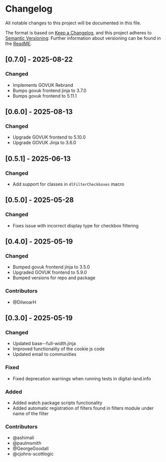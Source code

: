 # Changelog

All notable changes to this project will be documented in this file.

The format is based on [Keep a Changelog](https://keepachangelog.com/en/1.0.0/),
and this project adheres to [Semantic Versioning](https://semver.org/spec/v2.0.0.html). Further information about versioning can be found in the [ReadME](/README.md#bumping-the-version).

## [0.7.0] - 2025-08-22

### Changed
- Implements GOVUK Rebrand
- Bumps govuk frontend jinja to 3.7.0
- Bumps govuk frontend to 5.11.1

## [0.6.0] - 2025-08-13

### Changed
- Upgrade GOVUK frontend to 5.10.0
- Upgrade GOVUK Jinja to 3.6.0

## [0.5.1] - 2025-06-13

### Changed
- Add support for classes in `dlFilterCheckboxes` macro

## [0.5.0] - 2025-05-28

### Changed
- Fixes issue with incorrect display type for checkbox filtering

## [0.4.0] - 2025-05-19

### Changed
- Bumped govuk frontend jinja to 3.5.0
- Upgraded GOVUK frontend to 5.9.0
- Bumped versions for repo and package

### Contributors
- @DilwoarH

## [0.3.0] - 2025-05-19

### Changed
- Updated base--full-width.jinja
- Improved functionality of the cookie js code
- Updated email to communities

### Fixed
- Fixed deprecation warnings when running tests in digital-land.info

### Added
- Added watch package scripts functionality
- Added automatic registration of filters found in filters module under name of the filter

### Contributors
- @ashimali
- @paulmsmith
- @GeorgeGoodall
- @cjohns-scottlogic
